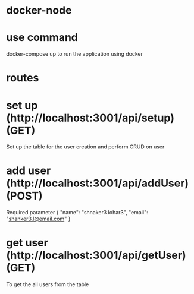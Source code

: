 # docker-node

# use command 
docker-compose up to run the application using docker

# routes

# set up (http://localhost:3001/api/setup) (GET)
Set up the table for the user creation and perform CRUD on user

# add user (http://localhost:3001/api/addUser) (POST)
Required parameter 
{
    "name": "shnaker3 lohar3",
    "email": "shanker3.l@email.com"
}

# get user (http://localhost:3001/api/getUser) (GET)
To get the all users from the table